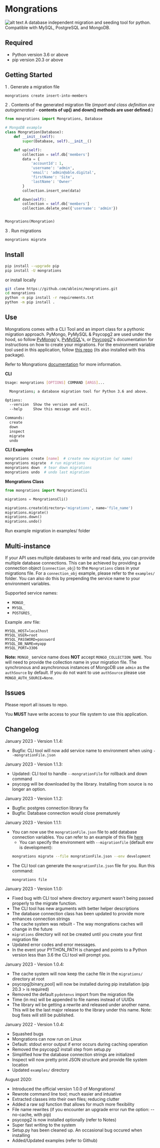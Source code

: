 # Mongrations

![alt text](https://img.icons8.com/dusk/64/000000/database.png "Mongrations Logo")
A database independent migration and seeding tool for python. Compatible with MySQL, PostgreSQL and MongoDB.

## Required

  - Python version 3.6 or above
  - pip version 20.3 or above

## Getting Started

1 . Generate a migration file
```bash
mongrations create insert-into-members
```
2 . Contents of the generated migration file (*import and class definition are 
autogenerated* - **contents of up() and down() methods are user defined**.)
```python
from mongrations import Mongrations, Database

# MongoDB example
class Mongration(Database):
    def __init__(self):
        super(Database, self).__init__()

    def up(self):
        collection = self.db['members']
        data = {
            'accountId': 1,
            'username': 'admin',
            'email': 'admin@able.digital',
            'firstName': 'Site',
            'lastName': 'Owner'
        }
        collection.insert_one(data)

    def down(self):
        collection = self.db['members']
        collection.delete_one({'username': 'admin'})


Mongrations(Mongration)
```
3 . Run migrations
```bash
mongrations migrate
```

## Install

```bash
pip install --upgrade pip
pip install -U mongrations

```
or install locally
```bash
git clone https://github.com/ableinc/mongrations.git
cd mongrations
python -m pip install -r requirements.txt
python -m pip install .
```

## Use

Mongrations comes with a CLI Tool and an import class for a pythonic migration approach. PyMongo, PyMySQL & Psycopg2 are used under
the hood, so follow <a href="https://api.mongodb.com/python/current/tutorial.html#getting-a-collection">PyMongo</a>'s,
<a href="https://github.com/PyMySQL/PyMySQL">PyMySQL</a>'s, or <a href="https://github.com/psycopg/psycopg2">Psycopg2</a>'s documentation 
for instructions on how to create your migrations. For the environment variable tool used in this application, follow 
<a href='https://github.com/ableinc/pydotenvs'>this repo</a> (its also installed with this package).

Refer to Mongrations <a href="https://mongrations.readthedocs.io/en/latest/">documentation</a> for more information.

**CLI**
```bash
Usage: mongrations [OPTIONS] COMMAND [ARGS]...

  Mongrations; a database migration tool for Python 3.6 and above.

Options:
  --version  Show the version and exit.
  --help     Show this message and exit.

Commands:
  create
  down
  inspect
  migrate
  undo
```
**CLI Examples**
```bash
mongrations create [name]  # create new migration (w/ name)
mongrations migrate  # run migrations
mongrations down  # tear down migrations
mongrations undo  # undo last migration
```

**Mongrations Class**
```python
from mongrations import MongrationsCli

migrations = MongrationsCli()

migrations.create(directory='migrations', name='file_name')
migrations.migrate()
migrations.down()
migrations.undo()
```
Run example migration in examples/ folder

## Multi-instance

If your API uses multiple databases to write and read data, you can provide multiple database connections. This can be achieved by providing a connection object (```connection_obj```) to the ```Mongrations``` class in your migrations file. For a ```connection_obj``` example, please refer to the ```examples/``` folder. You can also do this by prepending the service name to your environment variables.

Supported service names:

  - ```MONGO_```
  - ```MYSQL_```
  - ```POSTGRES_```

Example .env file:

```properties
MYSQL_HOST=localhost
MYSQL_USER=root
MYSQL_PASSWORD=password
MYSQL_DB_NAME=myapp
MYSQL_PORT=3306
```

**Note:** ```MONGO_``` service name does **NOT** accept ```MONGO_COLLECTION_NAME```. You will need to provide the collection name in your migration file. The synchronous and asynchronous instances of MongoDB use ```admin``` as the ```authSource``` by default. If you do not want to use ```authSource``` please use ```MONGO_AUTH_SOURCE=None```.

## Issues

Please report all issues to repo.

You **MUST** have write access to your file system to use this application.

##  Changelog

January 2023 - Version 1.1.4:

  - Bugfix: CLI tool will now add service name to environment when using ```--mongrationFile.json```

January 2023 - Version 1.1.3:

  - Updated: CLI tool to handle ```--mongrationFile``` for rollback and down command
  - psycopg will be downloaded by the library. Installing from source is no longer an option.

January 2023 - Version 1.1.2:

  - Bugfix: postgres connection library fix
  - Bugfix: Database connection would close prematurely

January 2023 - Version 1.1.1:
  - You can now use the ```mongrationFile.json``` file to add database connection variables. You can refer to an example of this file [here](mongrationFile.json)
    - You can specify the environment with ```--migrationfile``` (default env is development):
    ```bash
    mongrations migrate --file mongrationFile.json --env development
    ```
  - The CLI tool can generate the ```mongrationFile.json``` file for you. Run this command:
    ```bash
    mongrations file
    ```

January 2023 - Version 1.1.0:
  - Fixed bug with CLI tool where directory argument wasn't being passed properly to the migrate function. 
  - The CLI tool has new arguments with better helper descriptions
  - The database connection class has been updated to provide more enhances connection strings
  - The cache system was rebuilt - The way mongrations caches will change in the future
  - ```migrations``` directory will not be created until you create your first migration file
  - Updated error codes and error messages.
  - In the event your PYTHON_PATH is changed and points to a Python version less than 3.6 the CLI tool will prompt you.

January 2023 - Version 1.0.4:
  - The cache system will now keep the cache file in the ```migrations/``` directory at root
  - psycopg[binary,pool] will now be installed during pip installation (pip 20.3 > is required)
  - Removed the default ```pydotenvs``` import from the migration file
  - Time (in ms) will be appended to file names instead of UUIDs
  - The library wil be getting a rewrite and released under another name. This will be the last major release to the library under this name. Note: bug fixes will still be published.

January 2022 - Version 1.0.4:
  - Squashed bugs
  - Mongrations can now run on Linux
  - Default: stdout error output if error occurs during caching operation
  - Removed the psycopg2 install step from setup.py
  - Simplified how the database connection strings are initialized
  - Inspect will now pretty print JSON structure and provide file system location
  - Updated ```examples/``` directory

August 2020:
  - Introduced the official version 1.0.0 of Mongrations!
  - Rewrote command line tool; much easier and intuiative
  - Extracted classes into their own files; reducing clutter
  - Added a raw sql function that allows for much more flexibility
  - File name rewrites (if you encounter an upgrade error run the option: --no-cache, with pip)
  - psycopg2 is now installed optionally (refer to Notes)
  - Super fast writing to the system
  - Setup.py has been cleaned up. An occasional bug occured when installing
  - Added/Updated examples (refer to Github)
